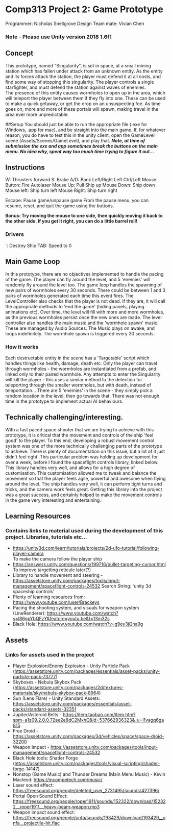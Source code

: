 # Comp313 Project 2: Game Prototype
Programmer: Nicholas Snellgrove
Design Team mate: Vivian Chen

### **Note - Please use Unity version 2018 1.6f1**

## Concept
This prototype, named "Singularity", is set in space, at a small mining station which has fallen under attack from an unknown entity. 
As the entity and its forces attack the station, the player must defend it at all costs, and find some way of stopping this singularity.
The player controls a single starfighter, and must defend the station against waves of enemies.  
The presence of this entity causes wormholes to open up in the area, which will teleport the player between them if they fly into one. These can be used to make
a quick getaway, or get the drop on an unsuspecting foe. As time goes on, more and more of these portals will spawn, making travel in the area ever more unpredictable.

##Setup
You should just be able to run the appropriate file (.exe for Windows, .app for mac), and be straight into the main game. 
If, for whatever reason, you do have to test this in the unity client, open the GameLevel scene (Assets/Scenes/GameLevel), and play that.
***Note, at time of submission the exe and app sometimes break the buttons on the main menu. No idea why, spent way too much time trying to figure it out...***

## Instructions
W: Thrusters forward
S: Brake
A/D: Bank Left/Right
Left Ctrl/Left Mouse Button: Fire Autolaser
Mouse Up: Pull Ship up
Mouse Down: Ship down
Mouse left: Ship turn left
Mouse Right: Ship turn right

Escape: Pause game/unpause game
From the pause menu, you can resume, reset, and quit the game using the buttons. 

**Bonus: Try moving the mouse to one side, then quickly moving it back to the other side. If you get it right, you can do a little barrel roll!**

### Drivers
`: Destroy Ship
TAB: Speed to 0

## Main Game Loop
In this prototype, there are no objectives implemented to handle the pacing of the game. The player can fly around the level, and 5 'enemies' will randomly fly around the level too. 
The game loop handles the spawning of new pairs of wormholes every 30 seconds. There could be between 1 and 3 pairs of wormholes generated each time this event fires. 
The LevelController also checks that the player is not dead. If they are, it will call the appropriate methods to 'end the game' (hiding panels, playing animations etc).
Over time, the level will fill with more and more wormholes, as the previous wormholes persist once the new ones are made.
The level controller also handles the main music and the 'wormhole spawn' music. These are managed by Audio Sources. The Music plays on awake, and loops indefinitely. The wormhole spawn is triggered every 30 seconds.

### How it works
Each destructable entity in the scene has a 'Targetable' script which handles things like health, damage, death etc. Only the player can travel through wormholes - the wormholes are instantiated from a prefab, and linked only to their paired wormhole.
Any attempts to enter the Singularity will kill the player - this uses a similar method to the detection for teleporting through the smaller wormholes, but with death, instead of teleportation...
There are 5 'enemies' in the scene - they simply pick a random location in the level, then go towards that. There was not enough time in the prototype to implement actual AI behaviours.


## Technically challenging/interesting.
With a fast paced space shooter that we are trying to achieve with this prototype, it is critical that the movement and controls of the ship 'feel good' to the player. To this end, developing a robust movement control system was one of the more technically challenging parts of the prototype to achieve. There is plenty of documentation on this issue, but a lot of it just didn't feel right. This particular problem was holding up development for over a week, before I found the spaceflight controls library, linked below. This library handles very well, and allows for a high degree of customisation. This customisation allowed me to tweak and balance the movement so that the player feels agile, powerful and awesome when flying around the level. The ship handles very well, it can perform tight turns and tricks, and the camera work feels great. 
Getting this library into the project was a great success, and certainly helped to make the movement controls in the game very interesting and entertaining.


## Learning Resources
### Contains links to material used during the development of this project. Libraries, tutorials etc...

* https://unity3d.com/learn/tutorials/projects/2d-ufo-tutorial/following-player-camera  
To make the camera follow the player ship
* https://answers.unity.com/questions/199716/bullet-targeting-cursor.html
To improve targetting reticule later(?)
* Library to handle movement and steering - https://assetstore.unity.com/packages/tools/input-management/spaceflight-controls-24532
Search String: 'unity 3d spaceship controls'
* Plenty of learning resources from: https://www.youtube.com/user/Brackeys
* Pacing the shooting system, and visuals for weapon system (LineRenderer): https://www.youtube.com/watch?v=l86gpYbQFzY&feature=youtu.be&t=13m32s
* Black Hole: https://www.youtube.com/watch?v=g9ey3jQna9g

## Assets
### Links for assets used in the project
* Player Explosion/Enemy Explosion -  Unity Particle Pack (https://assetstore.unity.com/packages/essentials/asset-packs/unity-particle-pack-73777)
* Skyboxes - Nebula Skybox Pack (https://assetstore.unity.com/packages/2d/textures-materials/sky/nebula-skybox-pack-8964)
* Sun (Lens Flare) - Unity Standard Assets: https://assetstore.unity.com/packages/essentials/asset-packs/standard-assets-32351
* Jupiter/Asteroid Belts -  https://item.taobao.com/item.htm?spm=a1z09.2.0.0.72ae2e8dC2MxhQ&id=537662936323&_u=l1vagq6ga815
* Free Droid - https://assetstore.unity.com/packages/3d/vehicles/space/space-droid-32200
* Weapon Impact - https://assetstore.unity.com/packages/tools/input-management/spaceflight-controls-24532
* Black Hole tools: Shader Forge (https://assetstore.unity.com/packages/tools/visual-scripting/shader-forge-14147)
* Nonstop (Game Music) and Thunder Dreams (Main Menu Music) - Kevin Macleod: https://incompetech.com/music/
* Laser sound effect: https://freesound.org/people/deleted_user_2731495/sounds/427396/
* Portal Open Sound Effect: https://freesound.org/people/roper1911/sounds/152322/download/152322__roper1911__heavy-beam-weapon.mp3
* Weapon impact sound effect: https://freesound.org/people/unfa/sounds/193429/download/193429__unfa__projectile-hit.flac
